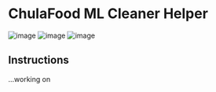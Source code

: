 # ChulaFood ML Cleaner Helper

![image](https://user-images.githubusercontent.com/32786620/164705047-3eea4bfb-9132-472d-b74d-b79272a3f172.png)
![image](https://user-images.githubusercontent.com/32786620/164705089-f05e6bb7-a6fd-4266-95dd-08d34aed9939.png)
![image](https://user-images.githubusercontent.com/32786620/164705118-51cabcf1-9e58-4e09-a921-8b213a6657ef.png)

## Instructions
...working on
